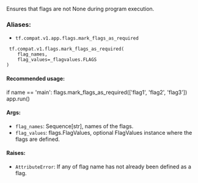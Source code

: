 
Ensures that flags are not None during program execution.
### Aliases:
- `tf.compat.v1.app.flags.mark_flags_as_required`

```
 tf.compat.v1.flags.mark_flags_as_required(
    flag_names,
    flag_values=_flagvalues.FLAGS
)
```
#### Recommended usage:

if name == 'main': flags.mark_flags_as_required(['flag1', 'flag2', 'flag3']) app.run()
#### Args:
- `flag_names`: Sequence[str], names of the flags.
- `flag_values`: flags.FlagValues, optional FlagValues instance where the flags are defined.
#### Raises:
- `AttributeError`: If any of flag name has not already been defined as a flag.
